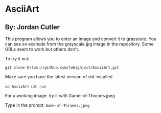 # AsciiArt
## By: Jordan Cutler

This program allows you to enter an image and convert it to grayscale.
You can see an example from the grayscale.jpg image in the repository.
Some URLs seem to work but others don't.

To try it out:

`git clone https://github.com/lehighjcut/AsciiArt.git`

Make sure you have the latest version of sbt installed.

`cd AsciiArt`
`sbt run`

For a working image: try it with Game-of-Thrones.jpeg

Type in the prompt:
`Game-of-Thrones.jpeg`

